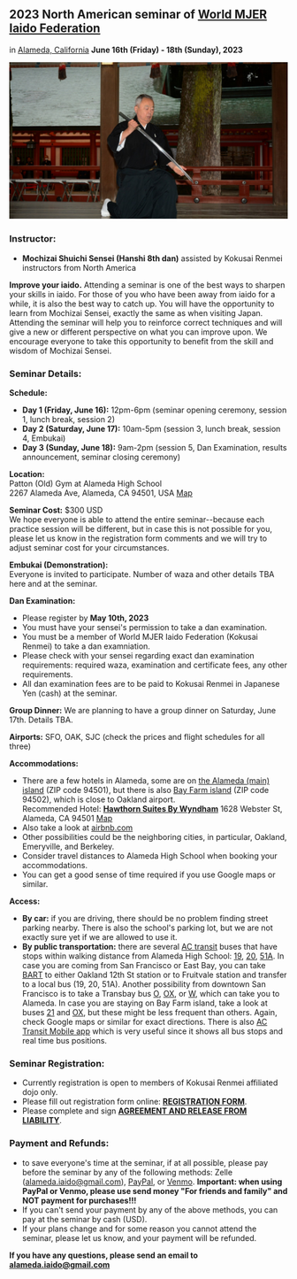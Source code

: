 ## 2023 North American seminar of [World MJER Iaido Federation](https://mjer-iaido.github.io/en/)
in [Alameda, California](https://en.wikipedia.org/wiki/Alameda,_California) **June 16th (Friday) - 18th (Sunday), 2023**

![Mochizai Sensei](/assets/images/336919724_576871594393144_550731999143539377_n.jpg)

### Instructor:    
- **Mochizai Shuichi Sensei (Hanshi 8th dan)** assisted by Kokusai Renmei instructors from North America  

**Improve your iaido.** Attending a seminar is one of the best ways to sharpen your skills in iaido. For those of you who have been away from iaido for a while, it is also the best way to catch up. You will have the opportunity to learn from Mochizai Sensei, exactly the same as when visiting Japan. Attending the seminar will help you to reinforce correct techniques and will give a new or different perspective on what you can improve upon. We encourage everyone to take this opportunity to benefit from the skill and wisdom of Mochizai Sensei.

### Seminar Details:
**Schedule:**    
- **Day 1 (Friday, June 16):** 12pm-6pm (seminar opening ceremony, session 1, lunch break, session 2)    
- **Day 2 (Saturday, June 17):** 10am-5pm (session 3, lunch break, session 4, Embukai)    
- **Day 3 (Sunday, June 18):** 9am-2pm (session 5, Dan Examination, results announcement, seminar closing ceremony)    

**Location:**    
Patton (Old) Gym at Alameda High School    
2267 Alameda Ave, Alameda, CA 94501, USA [Map](https://goo.gl/maps/UtrPW2up4xpmoCks8)

**Seminar Cost:** $300 USD    
We hope everyone is able to attend the entire seminar--because each practice session will be different, but in case this is not possible for you, please let us know in the registration form comments and we will try to adjust seminar cost for your circumstances.

**Embukai (Demonstration):**    
Everyone is invited to participate. Number of waza and other details TBA here and at the seminar.    

**Dan Examination:**    
- Please register by **May 10th, 2023**    
- You must have your sensei's permission to take a dan examination.    
- You must be a member of World MJER Iaido Federation (Kokusai Renmei) to take a dan examniation.    
- Please check with your sensei regarding exact dan examination requirements: required waza, examination and certificate fees, any other requirements.    
- All dan examination fees are to be paid to Kokusai Renmei in Japanese Yen (cash) at the seminar.

**Group Dinner:** We are planning to have a group dinner on Saturday, June 17th. Details TBA.

**Airports:** SFO, OAK, SJC (check the prices and flight schedules for all three)

**Accommodations:**    
- There are a few hotels in Alameda, some are on [the Alameda (main) island](https://en.wikipedia.org/wiki/Alameda_(island)) (ZIP code 94501), but there is also [Bay Farm island](https://en.wikipedia.org/wiki/Bay_Farm_Island,_Alameda,_California) (ZIP code 94502), which is close to Oakland airport.    
  Recommended Hotel: [**Hawthorn Suites By Wyndham**](https://www.oaklandhs.com/) 1628 Webster St, Alameda, CA 94501 [Map](https://goo.gl/maps/sGXRcMHjv4A5d2oa7)    
- Also take a look at [airbnb.com](https://www.airbnb.com/)
- Other possibilities could be the neighboring cities, in particular, Oakland, Emeryville, and Berkeley.    
- Consider travel distances to Alameda High School when booking your accommodations.    
- You can get a good sense of time required if you use Google maps or similar.    

**Access:**    
- **By car:** if you are driving, there should be no problem finding street parking nearby. There is also the school's parking lot, but we are not exactly sure yet if we are allowed to use it.
- **By public transportation:** there are several [AC transit](https://www.actransit.org/) buses that have stops within walking distance from Alameda High School: [19](https://www.actransit.org/bus-lines-schedules/19), [20](https://www.actransit.org/bus-lines-schedules/20), [51A](https://www.actransit.org/bus-lines-schedules/51A). In case you are coming from San Francisco or East Bay, you can take [BART](https://www.bart.gov/) to either Oakland 12th St station or to Fruitvale station and transfer to a local bus (19, 20, 51A). Another possibility from downtown San Francisco is to take a Transbay bus [O](https://www.actransit.org/bus-lines-schedules/O), [OX](https://www.actransit.org/bus-lines-schedules/OX), or [W](https://www.actransit.org/bus-lines-schedules/W), which can take you to Alameda. In case you are staying on Bay Farm island, take a look at buses [21](https://www.actransit.org/bus-lines-schedules/21) and [OX](https://www.actransit.org/bus-lines-schedules/OX), but these might be less frequent than others. Again, check Google maps or similar for exact directions. There is also [AC Transit Mobile app](https://www.actransit.org/app) which is very useful since it shows all bus stops and real time bus positions.

### Seminar Registration:
- Currently registration is open to members of Kokusai Renmei affiliated dojo only.
- Please fill out registration form online: [**REGISTRATION FORM**](https://forms.gle/aQEL4MHb9jvr4BUP7).   
- Please complete and sign [**AGREEMENT AND RELEASE FROM LIABILITY**](https://genwakan.github.io/Seminar_Liability_2023.pdf).    

### Payment and Refunds:
- to save everyone's time at the seminar, if at all possible, please pay before the seminar by any of the following methods: Zelle (alameda.iaido@gmail.com), [PayPal](https://paypal.me/mikhailfaiguenblat), or [Venmo](https://account.venmo.com/u/Alameda-Iaido). **Important: when using PayPal or Venmo, please use send money "For friends and family" and NOT payment for purchases!!!**    
- If you can't send your payment by any of the above methods, you can pay at the seminar by cash (USD).
- If your plans change and for some reason you cannot attend the seminar, please let us know, and your payment will be refunded.

**If you have any questions, please send an email to [alameda.iaido@gmail.com](mailto:alameda.iaido@gmail.com)**
